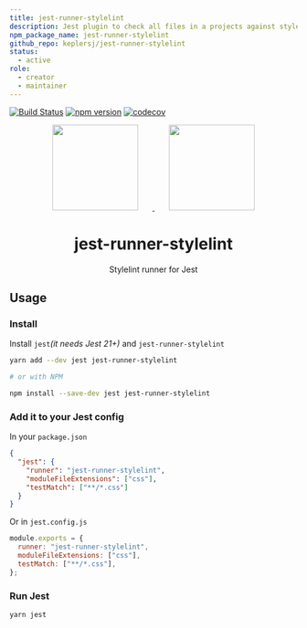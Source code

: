 ```yaml
---
title: jest-runner-stylelint
description: Jest plugin to check all files in a projects against stylelint.
npm_package_name: jest-runner-stylelint
github_repo: keplersj/jest-runner-stylelint
status:
  - active
role:
  - creator
  - maintainer
---
```


[![Build Status](https://travis-ci.org/keplersj/jest-runner-stylelint.svg?branch=master)](https://travis-ci.org/keplersj/jest-runner-stylelint)
[![npm version](https://badge.fury.io/js/jest-runner-stylelint.svg)](https://badge.fury.io/js/jest-runner-stylelint)
[![codecov](https://codecov.io/gh/keplersj/jest-runner-stylelint/branch/master/graph/badge.svg)](https://codecov.io/gh/keplersj/jest-runner-stylelint)

<div align="center">
  <a href="https://stylelint.io/">
    <img width="150" height="150" vspace="" hspace="25" src="https://cdn.worldvectorlogo.com/logos/stylelint.svg"/>
  </a>
  <a href="https://facebook.github.io/jest/">
    <img width="150" height="150" vspace="" hspace="25" src="https://cdn.worldvectorlogo.com/logos/jest.svg"/>
  </a>
  <h1>jest-runner-stylelint</h1>
  <p>Stylelint runner for Jest</p>
</div>

## Usage

### Install

Install `jest`_(it needs Jest 21+)_ and `jest-runner-stylelint`

```bash
yarn add --dev jest jest-runner-stylelint

# or with NPM

npm install --save-dev jest jest-runner-stylelint
```

### Add it to your Jest config

In your `package.json`

```json
{
  "jest": {
    "runner": "jest-runner-stylelint",
    "moduleFileExtensions": ["css"],
    "testMatch": ["**/*.css"]
  }
}
```

Or in `jest.config.js`

```js
module.exports = {
  runner: "jest-runner-stylelint",
  moduleFileExtensions: ["css"],
  testMatch: ["**/*.css"],
};
```

### Run Jest

```bash
yarn jest
```
